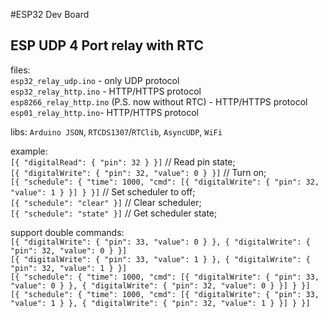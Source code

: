 #ESP32 Dev Board  
## ESP UDP 4 Port relay with RTC 

files:  
`esp32_relay_udp.ino` - only UDP protocol  
`esp32_relay_http.ino` - HTTP/HTTPS protocol  
`esp8266_relay_http.ino` (P.S. now without RTC) - HTTP/HTTPS protocol  
`esp01_relay_http.ino`- HTTP/HTTPS protocol  

libs:	`Arduino JSON`, `RTCDS1307`/`RTClib`, `AsyncUDP`, `WiFi`  

example:  
`[{ "digitalRead": { "pin": 32 } }]` // Read pin state;  
`[{ "digitalWrite": { "pin": 32, "value": 0 } }]` // Turn on;    
`[{ "schedule": { "time": 1000, "cmd": [{ "digitalWrite": { "pin": 32, "value": 1 } }] } }]` // Set scheduler to off;  
`[{ "schedule": "clear" }]` // Clear scheduler;  
`[{ "schedule": "state" }]` // Get scheduler state;  

support double commands:  
`[{ "digitalWrite": { "pin": 33, "value": 0 } }, { "digitalWrite": { "pin": 32, "value": 0 } }]`  
`[{ "digitalWrite": { "pin": 33, "value": 1 } }, { "digitalWrite": { "pin": 32, "value": 1 } }]`  
`[{ "schedule": { "time": 1000, "cmd": [{ "digitalWrite": { "pin": 33, "value": 0 } }, { "digitalWrite": { "pin": 32, "value": 0 } }] } }]`  
`[{ "schedule": { "time": 1000, "cmd": [{ "digitalWrite": { "pin": 33, "value": 1 } }, { "digitalWrite": { "pin": 32, "value": 1 } }] } }]`  
